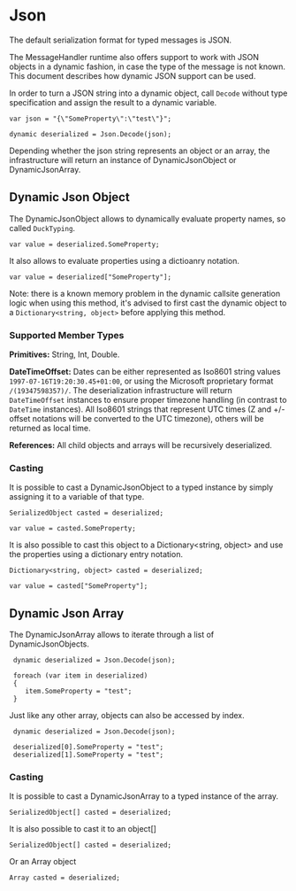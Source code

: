 # Json

The default serialization format for typed messages is JSON. 

The MessageHandler runtime also offers support to work with JSON objects in a dynamic fashion, in case the type of the message is not known. This document describes how dynamic JSON support can be used.

In order to turn a JSON string into a dynamic object, call `Decode` without type specification and assign the result to a dynamic variable.

```
var json = "{\"SomeProperty\":\"test\"}";

dynamic deserialized = Json.Decode(json);
```

Depending whether the json string represents an object or an array, the infrastructure will return an instance of DynamicJsonObject or DynamicJsonArray.


## Dynamic Json Object

The DynamicJsonObject allows to dynamically evaluate property names, so called `DuckTyping`.

```
var value = deserialized.SomeProperty;
```

It also allows to evaluate properties using a dictioanry notation.

```
var value = deserialized["SomeProperty"];
```

Note: there is a known memory problem in the dynamic callsite generation logic when using this method, it's advised to first cast the dynamic object to a `Dictionary<string, object>` before applying this method.

### Supported Member Types

**Primitives:** String, Int, Double.

**DateTimeOffset:** Dates can be either represented as Iso8601 string values `1997-07-16T19:20:30.45+01:00`, or using the Microsoft proprietary format `/(19347598357)/`. The deserialization infrastructure will return `DateTimeOffset` instances to ensure proper timezone handling (in contrast to `DateTime` instances). All Iso8601 strings that represent UTC times (Z and +/-offset notations will be converted to the UTC timezone), others will be returned as local time.

**References:** All child objects and arrays will be recursively deserialized.

### Casting

It is possible to cast a DynamicJsonObject to a typed instance by simply assigning it to a variable of that type.

```
SerializedObject casted = deserialized;

var value = casted.SomeProperty;
```

It is also possible to cast this object to a Dictionary<string, object> and use the properties using a dictionary entry notation.

```
Dictionary<string, object> casted = deserialized;

var value = casted["SomeProperty"];
```

## Dynamic Json Array

The DynamicJsonArray allows to iterate through a list of DynamicJsonObjects.

```
 dynamic deserialized = Json.Decode(json);

 foreach (var item in deserialized)
 {
	item.SomeProperty = "test";
 }
```

Just like any other array, objects can also be accessed by index.

```
 dynamic deserialized = Json.Decode(json);

 deserialized[0].SomeProperty = "test";
 deserialized[1].SomeProperty = "test";
```

### Casting

It is possible to cast a DynamicJsonArray to a typed instance of the array.

```
SerializedObject[] casted = deserialized;
```

It is also possible to cast it to an object[]

```
SerializedObject[] casted = deserialized;
```

Or an Array object

```
Array casted = deserialized;
```